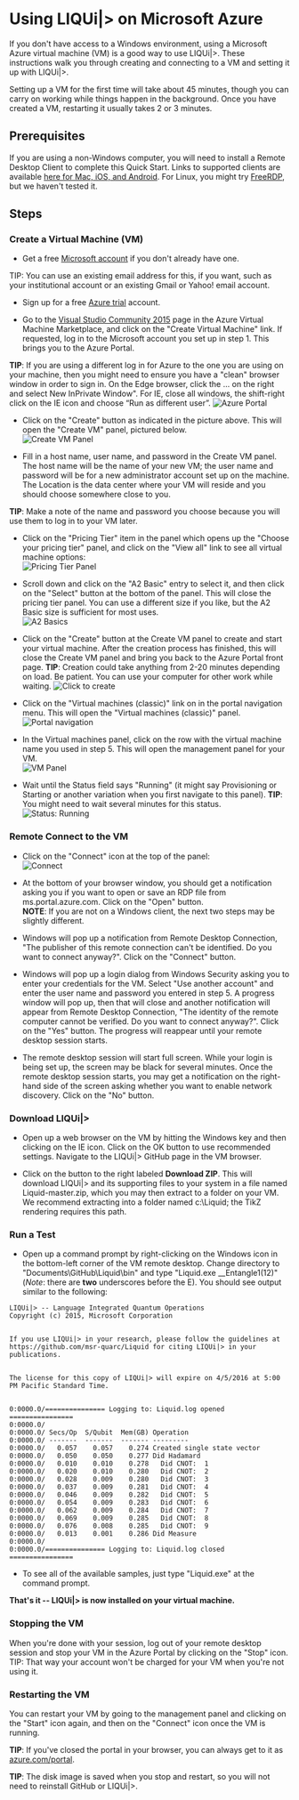 # Using LIQUi|> on Microsoft Azure

If you don't have access to a Windows environment, using a Microsoft Azure virtual machine (VM) is a good way to use LIQUi|>.
These instructions walk you through creating and connecting to a VM and setting it up with LIQUi|>.

Setting up a VM for the first time will take about 45 minutes, though you can carry on working while things happen in the background.
Once you have created a VM, restarting it usually takes 2 or 3 minutes.

## Prerequisites

If you are using a non-Windows computer, you will need to install a Remote Desktop Client to complete this Quick Start. 
Links to supported clients are available [here for Mac, iOS, and Android](https://technet.microsoft.com/en-us/library/dn473009.aspx). 
For Linux, you might try [FreeRDP](http://www.freerdp.com/), but we haven't tested it.

## Steps

### Create a Virtual Machine (VM)

* Get a free <a href="http://windows.microsoft.com/en-US/windows-live/sign-up-create-account-how" target="_blank">Microsoft account</a> if you don't already have one. 

TIP: You can use an existing email address for this, if you want, such as your institutional account or an existing Gmail or Yahoo! email account.

* Sign up for a free <a href="https://azure.microsoft.com/en-us/pricing/free-trial/" target="_blank">Azure trial</a> account.

* Go to the <a href="http://azure.microsoft.com/en-us/marketplace/partners/microsoft/visualstudiocommunity2015withazuresdk27onwindowsserver2012r2/" target="_blank">Visual Studio Community 2015</a> page in the Azure Virtual Machine Marketplace, and click on the "Create Virtual Machine" link. If requested, log in to the Microsoft account you set up in step 1.  This brings you to the Azure Portal.

**TIP**: If you are using a different log in for Azure to the one you are using on your machine, then you might need to ensure you have a "clean" browser window in order to sign in. On the Edge browser, click the ... on the right and select New InPrivate Window". For IE, close all windows, the shift-right click on the IE icon and choose “Run as different user”.
![Azure Portal](/img/CreateVM.jpg)

* Click on the "Create" button as indicated in the picture above. This will open the "Create VM" panel, pictured below.  
![Create VM Panel](/img/CreateVMPanel.jpg)

* Fill in a host name, user name, and password in the Create VM panel. The host name will be the name of your new VM; the user name and password will be for a new administrator account set up on the machine. The Location is the data center where your VM will reside and you should choose somewhere close to you.

**TIP**: Make a note of the name and password you choose because you will use them to log in to your VM later.

* Click on the "Pricing Tier" item in the panel which opens up the "Choose your pricing tier" panel, and click on the "View all" link to see all virtual machine options:  
![Pricing Tier Panel](/img/PricingTierPanel.jpg)

* Scroll down and click on the "A2 Basic" entry to select it, and then click on the "Select" button at the bottom of the panel. This will close the pricing tier panel. You can use a different size if you like, but the A2 Basic size is sufficient for most uses.  
![A2 Basics](/img/SelectA2Basic.jpg)

* Click on the "Create" button at the Create VM panel to create and start your virtual machine. After the creation process has finished, this will close the Create VM panel and bring you back to the Azure Portal front page. 
**TIP**: Creation could take anything from 2-20 minutes depending on load. Be patient. You can use your computer for other work while waiting.
![Click to create](/img/ClickToCreate.jpg)

* Click on the "Virtual machines (classic)" link on in the portal navigation menu. This will open the "Virtual machines (classic)" panel.  
![Portal navigation](/img/PortalNav.jpg)

* In the Virtual machines panel, click on the row with the virtual machine name you used in step 5. This will open the management panel for your VM.  
![VM Panel](/img/VMPanel.jpg)

* Wait until the Status field says "Running" (it might say Provisioning or Starting or another variation when you first navigate to this panel).
**TIP**: You might need to wait several minutes for this status.  
![Status: Running](/img/StatusRunning.jpg)

### Remote Connect to the VM

* Click on the "Connect" icon at the top of the panel:  
![Connect](/img/Connect.jpg)

* At the bottom of your browser window, you should get a notification asking you if you want to open or save an RDP file from ms.portal.azure.com. Click on the "Open" button.  
**NOTE**: If you are not on a Windows client, the next two steps may be slightly different.

* Windows will pop up a notification from Remote Desktop Connection, "The publisher of this remote connection can't be identified. Do you want to connect anyway?". Click on the "Connect" button.

* Windows will pop up a login dialog from Windows Security asking you to enter your credentials for the VM. Select "Use another account" and enter the user name and password you entered in step 5. A progress window will pop up, then that will close and another notification will appear from Remote Desktop Connection, "The identity of the remote computer cannot be verified. Do you want to connect anyway?". Click on the "Yes" button. The progress will reappear until your remote desktop session starts.

* The remote desktop session will start full screen. While your login is being set up, the screen may be black for several minutes. Once the remote desktop session starts, you may get a notification on the right-hand side of the screen asking whether you want to enable network discovery. Click on the "No" button.

### Download LIQUi|>

* Open up a web browser on the VM by hitting the Windows key and then clicking on the IE icon. Click on the OK button to use recommended settings. Navigate to the LIQUi|> GitHub page in the VM browser.

* Click on the button to the right labeled **Download ZIP**. This will download LIQUi|> and its supporting files to your system in a file named Liquid-master.zip, which you may then extract to a folder on your VM. We recommend extracting into a folder named c:\Liquid; the TikZ rendering requires this path.

### Run a Test

* Open up a command prompt by right-clicking on the Windows icon in the bottom-left corner of the VM remote desktop. Change directory to "Documents\GitHub\Liquid\bin" and type "Liquid.exe __Entangle1(12)" (*Note*: there are **two** underscores before the E). You should see output similar to the following:  
```
LIQUi|> -- Language Integrated Quantum Operations
Copyright (c) 2015, Microsoft Corporation


If you use LIQUi|> in your research, please follow the guidelines at 
https://github.com/msr-quarc/Liquid for citing LIQUi|> in your publications.


The license for this copy of LIQUi|> will expire on 4/5/2016 at 5:00 PM Pacific Standard Time.


0:0000.0/=============== Logging to: Liquid.log opened ================
0:0000.0/
0:0000.0/ Secs/Op  S/Qubit  Mem(GB) Operation
0:0000.0/ -------  -------  ------- ---------
0:0000.0/   0.057    0.057    0.274 Created single state vector
0:0000.0/   0.050    0.050    0.277 Did Hadamard
0:0000.0/   0.010    0.010    0.278   Did CNOT:  1
0:0000.0/   0.020    0.010    0.280   Did CNOT:  2
0:0000.0/   0.028    0.009    0.280   Did CNOT:  3
0:0000.0/   0.037    0.009    0.281   Did CNOT:  4
0:0000.0/   0.046    0.009    0.282   Did CNOT:  5
0:0000.0/   0.054    0.009    0.283   Did CNOT:  6
0:0000.0/   0.062    0.009    0.284   Did CNOT:  7
0:0000.0/   0.069    0.009    0.285   Did CNOT:  8
0:0000.0/   0.076    0.008    0.285   Did CNOT:  9
0:0000.0/   0.013    0.001    0.286 Did Measure
0:0000.0/
0:0000.0/=============== Logging to: Liquid.log closed ================
```
* To see all of the available samples, just type "Liquid.exe" at the command prompt.

**That's it -- LIQUi|> is now installed on your virtual machine.**

### Stopping the VM

When you're done with your session, log out of your remote desktop session and stop your VM in the Azure Portal by clicking on the "Stop" icon.
TIP: That way your account won't be charged for your VM when you're not using it.

### Restarting the VM

You can restart your VM by going to the management panel and clicking on the "Start" icon again, and then on the "Connect" icon once the VM is running.

**TIP**: If you've closed the portal in your browser, you can always get to it as <a href="http://azure.com/portal" target="_blank">azure.com/portal</a>.

**TIP**: The disk image is saved when you stop and restart, so you will not need to reinstall GitHub or LIQUi|>.

